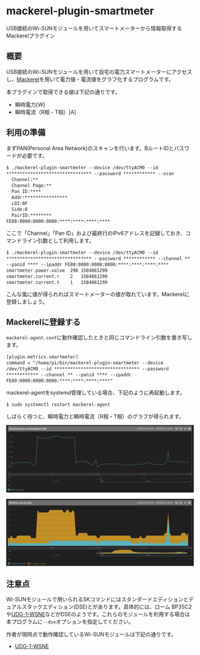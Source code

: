# mackerel-plugin-smartmeter

USB接続のWi-SUNモジュールを用いてスマートメーターから情報取得するMackerelプラグイン

## 概要

USB接続のWi-SUNモジュールを用いて自宅の電力スマートメーターにアクセスし、[Mackerel](https://mackerel.io/ja/)を用いて電力値・電流値をグラフ化するプログラムです。

本プラグインで取得できる値は下記の通りです。

- 瞬時電力[W]
- 瞬時電流（R相・T相）[A]

## 利用の準備

まずPAN(Personal Area Network)のスキャンを行います。BルートIDとパスワードが必要です。

```
$ ./mackerel-plugin-smartmeter --device /dev/ttyACM0 --id ******************************** --password ************ --scan
  Channel:**
  Channel Page:**
  Pan ID:****
  Addr:****************
  LQI:8F
  Side:0
  PairID:********
FE80:0000:0000:0000:****:****:****:****
```

ここで「Channel」「Pan ID」および最終行のIPv6アドレスを記録しておき、コマンドライン引数として利用します。

```
$ ./mackerel-plugin-smartmeter --device /dev/ttyACM0 --id ******************************** --password ************ --channel ** --panid **** --ipaddr FE80:0000:0000:0000:****:****:****:****
smartmeter.power.value	296	1584861299
smartmeter.current.r	2	1584861299
smartmeter.current.t	1	1584861299
```

こんな風に値が得られればスマートメーターの値が取れています。Mackerelに登録しましょう。

## Mackerelに登録する

`mackerel-agent.conf`に動作確認したときと同じコマンドライン引数を書き写します。

```
[plugin.metrics.smartmeter]
command = "/home/pi/bin/mackerel-plugin-smartmeter --device /dev/ttyACM0 --id ******************************** --password ************ --channel ** --panid **** --ipaddr FE80:0000:0000:0000:****:****:****:****"
```

mackerel-agentをsystemd管理している場合、下記のように再起動します。

```
$ sudo systemctl restart mackerel-agent
```

しばらく待つと、瞬時電力と瞬時電流（R相・T相）のグラフが得られます。

![electric-power-consumption](https://raw.githubusercontent.com/hnw/mackerel-plugin-smartmeter/images/electric-power-consumption.png)

![electric-current](https://raw.githubusercontent.com/hnw/mackerel-plugin-smartmeter/images/electric-current.png)

## 注意点

Wi-SUNモジュールで用いられるSKコマンドにはスタンダードエディションとデュアルスタックエディション(DSE)とがあります。具体的には、ローム BP35C2や[UDG-1-WSNE](https://web116.jp/shop/netki/miruene_usb/miruene_usb_00.html)などがDSEのようです。これらのモジュールを利用する場合は本プログラムに`--dse`オプションを指定してください。

作者が現時点で動作確認しているWi-SUNモジュールは下記の通りです。

- [UDG-1-WSNE](https://web116.jp/shop/netki/miruene_usb/miruene_usb_00.html)
